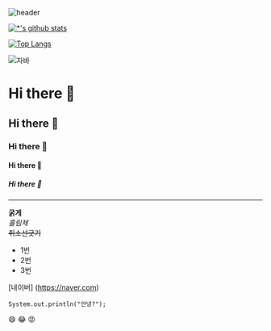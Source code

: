 ![header](https://capsule-render.vercel.app/api?type=wave&color=auto&height=300&section=header&text=깃허브%20특강&fontSize=90)

[![*'s github stats](https://github-readme-stats.vercel.app/api?username=dlrpwjd95)](https://github.com/dlrpwjd95)

[![Top Langs](https://github-readme-stats.vercel.app/api/top-langs/?username=dlrpwjd95)](https://github.com/dlrpwjd95/github-readme-stats)

![자바](https://img.shields.io/badge/-자바-007396?style=flat&logo=Java&logoColor=ffffff)
# Hi there 👋
## Hi there 👋
### Hi there 👋
#### Hi there 👋
##### Hi there 👋
---


**굵게**<br>
*흘림체*<br>
~~취소선긋기~~ <br>

* 1번
* 2번
* 3번

[네이버] (https://naver.com)


```
System.out.println("안녕?");
```
😄
😂
😡

